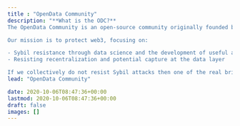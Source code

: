 ```yaml
---
title : "OpenData Community"
description: "**What is the ODC?**
The OpenData Community is an open-source community originally founded by Gitcoin as a part of their efforts to enable communities to fund their shared needs.

Our mission is to protect web3, focusing on:

- Sybil resistance through data science and the development of useful algorithms and other approaches
- Resisting recentralization and potential capture at the data layer

If we collectively do not resist Sybil attacks then one of the real bright spots of web3 - the collective funding of public goods - could be captured by essentially criminal forces. Similarly, if we continue to all take shortcuts when accessing and analyzing blockchain data then we are adding vulnerability to the ecosystem right above the decentralized blockchains in the form of centralization."
lead: "OpenData Community"

date: 2020-10-06T08:47:36+00:00
lastmod: 2020-10-06T08:47:36+00:00
draft: false
images: []
---
```

